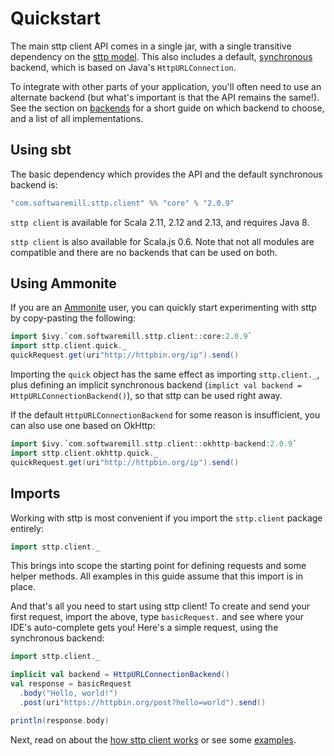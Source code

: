 # Quickstart

The main sttp client API comes in a single jar, with a single transitive dependency on the [sttp model](https://github.com/softwaremill/sttp-model). This also includes a default, [synchronous](backends/synchronous.html) backend, which is based on Java's `HttpURLConnection`. 

To integrate with other parts of your application, you'll often need to use an alternate backend (but what's important is that the API remains the same!). See the section on [backends](backends/summary.md) for a short guide on which backend to choose, and a list of all implementations.

## Using sbt

The basic dependency which provides the API and the default synchronous backend is:

```scala
"com.softwaremill.sttp.client" %% "core" % "2.0.9"
```

`sttp client` is available for Scala 2.11, 2.12 and 2.13, and requires Java 8.

`sttp client` is also available for Scala.js 0.6. Note that not all modules are compatible and there are no backends that can be used on both.

## Using Ammonite

If you are an [Ammonite](https://ammonite.io) user, you can quickly start experimenting with sttp by copy-pasting the following:

```scala
import $ivy.`com.softwaremill.sttp.client::core:2.0.9`
import sttp.client.quick._
quickRequest.get(uri"http://httpbin.org/ip").send()
```

Importing the `quick` object has the same effect as importing `sttp.client._`, plus defining an implicit synchronous backend (`implict val backend = HttpURLConnectionBackend()`), so that sttp can be used right away.

If the default `HttpURLConnectionBackend` for some reason is insufficient, you can also use one based on OkHttp:

```scala
import $ivy.`com.softwaremill.sttp.client::okhttp-backend:2.0.9`
import sttp.client.okhttp.quick._
quickRequest.get(uri"http://httpbin.org/ip").send()
```

## Imports

Working with sttp is most convenient if you import the `sttp.client` package entirely:

```scala
import sttp.client._
```

This brings into scope the starting point for defining requests and some helper methods. All examples in this guide assume that this import is in place.

And that's all you need to start using sttp client! To create and send your first request, import the above, type `basicRequest.` and see where your IDE's auto-complete gets you! Here's a simple request, using the synchronous backend:

```scala
import sttp.client._

implicit val backend = HttpURLConnectionBackend()
val response = basicRequest
  .body("Hello, world!")  
  .post(uri"https://httpbin.org/post?hello=world").send()

println(response.body)            
```

Next, read on about the [how sttp client works](how.html) or see some [examples](examples.html).
